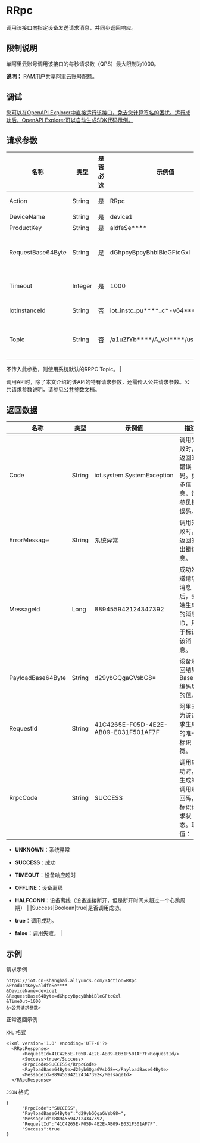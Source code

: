 # RRpc

调用该接口向指定设备发送请求消息，并同步返回响应。

## 限制说明

单阿里云账号调用该接口的每秒请求数（QPS）最大限制为1000。

**说明：** RAM用户共享阿里云账号配额。

## 调试

[您可以在OpenAPI Explorer中直接运行该接口，免去您计算签名的困扰。运行成功后，OpenAPI Explorer可以自动生成SDK代码示例。](https://api.aliyun.com/#product=Iot&api=RRpc&type=RPC&version=2018-01-20)

## 请求参数

|名称|类型|是否必选|示例值|描述|
|--|--|----|---|--|
|Action|String|是|RRpc|系统规定参数。取值：RRpc。 |
|DeviceName|String|是|device1|要接收消息的设备名称。 |
|ProductKey|String|是|aldfeSe\*\*\*\*|要发送消息的产品Key。 |
|RequestBase64Byte|String|是|dGhpcyBpcyBhbiBleGFtcGxl|要发送的消息内容经过Base64编码得到的字符串格式数据，例如`dGhpcyBpcyBhbiBleGFtcGxl`。 |
|Timeout|Integer|是|1000|等待设备回复消息的时间，单位是毫秒，取值范围是1,000 ~8,000。 |
|IotInstanceId|String|否|iot\_instc\_pu\*\*\*\*\_c\*-v64\*\*\*\*\*\*\*\*|实例ID。公共实例不传此参数，企业版实例需传入。 |
|Topic|String|否|/a1uZfYb\*\*\*\*/A\_Vol\*\*\*\*/user/update|使用自定义的RRPC相关Topic。需要设备端配合使用，请参见设备端开发[自定义Topic](~~90570~~)。

 不传入此参数，则使用系统默认的RRPC Topic。 |

调用API时，除了本文介绍的该API的特有请求参数，还需传入公共请求参数。公共请求参数说明，请参见[公共参数文档](~~30561~~)。

## 返回数据

|名称|类型|示例值|描述|
|--|--|---|--|
|Code|String|iot.system.SystemException|调用失败时，返回的错误码。更多信息，请参见[错误码](~~87387~~)。 |
|ErrorMessage|String|系统异常|调用失败时，返回的出错信息。 |
|MessageId|Long|889455942124347392|成功发送请求消息后，云端生成的消息ID，用于标识该消息。 |
|PayloadBase64Byte|String|d29ybGQgaGVsbG8=|设备返回结果Base64编码后的值。 |
|RequestId|String|41C4265E-F05D-4E2E-AB09-E031F501AF7F|阿里云为该请求生成的唯一标识符。 |
|RrpcCode|String|SUCCESS|调用成功时，生成的调用返回码，标识请求状态。取值：

 -   **UNKNOWN**：系统异常
-   **SUCCESS**：成功
-   **TIMEOUT**：设备响应超时
-   **OFFLINE**：设备离线
-   **HALFCONN**：设备离线（设备连接断开，但是断开时间未超过一个心跳周期） |
|Success|Boolean|true|是否调用成功。

 -   **true**：调用成功。
-   **false**：调用失败。 |

## 示例

请求示例

```
https://iot.cn-shanghai.aliyuncs.com/?Action=RRpc
&ProductKey=aldfeSe****
&DeviceName=device1
&RequestBase64Byte=dGhpcyBpcyBhbiBleGFtcGxl
&TimeOut=1000
&<公共请求参数>
```

正常返回示例

`XML` 格式

```
<?xml version='1.0' encoding='UTF-8'?>
  <RRpcResponse>
      <RequestId>41C4265E-F05D-4E2E-AB09-E031F501AF7F<RequestId/>
      <Success>true</Success>
      <RrpcCode>SUCCESS</RrpcCode>
      <PayloadBase64Byte>d29ybGQgaGVsbG8=</PayloadBase64Byte>
      <MessageId>889455942124347392</MessageId>
  </RRpcResponse>
```

`JSON` 格式

```
{
      "RrpcCode":"SUCCESS",
      "PayloadBase64Byte":"d29ybGQgaGVsbG8=",
      "MessageId":889455942124347392,
      "RequestId":"41C4265E-F05D-4E2E-AB09-E031F501AF7F",
      "Success":true
}
```

